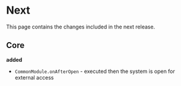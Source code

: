 # Next

This page contains the changes included in the next release.

## Core

**added**

- `CommonModule.onAfterOpen` - executed then the system is open for external access